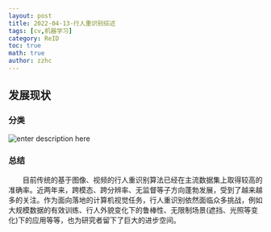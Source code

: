 ```yaml
---
layout: post
title: 2022-04-13-行人重识别综述 
tags: [cv,机器学习]
category: ReID
toc: true
math: true
author: zzhc
---
```



## 发展现状

### 分类

![enter description here](http://img.zzhc321.xyz/blog/1649815843916.png)

### 总结

&emsp;&emsp;目前传统的基于图像、视频的行人重识别算法已经在主流数据集上取得较高的准确率。近两年来，跨模态、跨分辨率、无监督等子方向蓬勃发展，受到了越来越多的关注。作为面向落地的计算机视觉任务，行人重识别依然面临众多挑战，例如大规模数据的有效训练、行人外貌变化下的鲁棒性、无限制场景(遮挡、光照等变化)下的应用等等，也为研究者留下了巨大的进步空间。